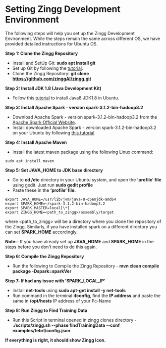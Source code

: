 # Setting Zingg Development Environment

The following steps will help you set up the Zingg Development Environment. While the steps remain the same across different OS, we have provided detailed instructions for Ubuntu OS.

**Step 1: Clone the Zingg Repository**

* Install and SetUp Git: **sudo apt install git**
* Set up Git by following the [tutorial](https://www.digitalocean.com/community/tutorials/how-to-install-git-on-ubuntu-20-04).
* Clone the Zingg Repository: **git clone https://github.com/zinggAI/zingg.git**

**Step 2: Install JDK 1.8 (Java Development Kit)**

* Follow this [tutorial](https://linuxize.com/post/install-java-on-ubuntu-20-04/) to install Java8 JDK1.8 in Ubuntu.&#x20;

**Step 3: Install Apache Spark - version spark-3.1.2-bin-hadoop3.2**

* Download Apache Spark - version spark-3.1.2-bin-hadoop3.2 from the [Apache Spark Official Website](https://spark.apache.org/downloads.html).
* Install downloaded Apache Spark - version spark-3.1.2-bin-hadoop3.2 on your Ubuntu by following [this tutorial](https://computingforgeeks.com/how-to-install-apache-spark-on-ubuntu-debian/).

**Step 4: Install Apache Maven**

* Install the latest maven package using the following Linux command:

```
sudo apt install maven
```

**Step 5: Set JAVA\_HOME to JDK base directory**

* Go to **cd /etc** directory in your Ubuntu system, and open the **‘profile’ file** using gedit. Just run **sudo gedit profile**
* Paste these in the **‘profile’ file.**

```
export JAVA_HOME=/usr/lib/jvm/java-8-openjdk-amd64
export SPARK_HOME=~/spark-3.1.2-bin-hadoop3.2
export SPARK_MASTER=local[\*]
export ZINGG_HOME=<path_to_zingg>/assembly/target
```

where \<path\_to\_zingg> will be a directory where you clone the repository of the Zingg. Similarly, if you have installed spark on a different directory you can set **SPARK\_HOME** accordingly.

**Note:-** If you have already set up **JAVA\_HOME** and **SPARK\_HOME** in the steps before you don't need to do this again.

**Step 6: Compile the Zingg Repository**

* Run the following to Compile the Zingg Repository - **mvn clean compile package -Dspark=sparkVer**

**Step 7: If had any issue with 'SPARK\_LOCAL\_IP'**

* Install **net-tools** using **sudo apt-get install -y net-tools**
* Run command in the terminal **ifconfig**, find the **IP address** and paste the same in **/opt/hosts** IP address of your Pc-Name

**Step 8: Run Zingg to Find Training Data**

* Run this Script in terminal opened in zingg clones directory - **./scripts/zingg.sh --phase findTrainingData --conf examples/febrl/config.json**

**If everything is right, it should show Zingg Icon.**
